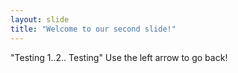 ```yaml
---
layout: slide
title: "Welcome to our second slide!"
---
```

"Testing 1..2.. Testing"
Use the left arrow to go back!
